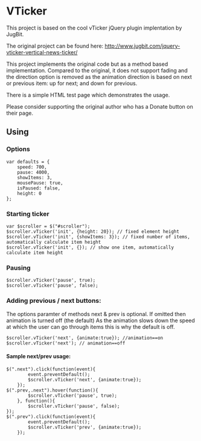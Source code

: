 # VTicker

This project is based on the cool vTicker jQuery plugin implentation by JugBit.

The original project can be found here: http://www.jugbit.com/jquery-vticker-vertical-news-ticker/

This project implements the original code but as a method based implementation. 
Compared to the original, it does not support fading and the direction option is removed as the animation direction is based on next or previous item: up for next; and down for previous.

There is a simple HTML test page which demonstrates the usage.

Please consider supporting the original author who has a Donate button on their page.

## Using

### Options

    var defaults = {
		speed: 700,
		pause: 4000,
		showItems: 3,
		mousePause: true,
		isPaused: false,
		height: 0
	};
	
### Starting ticker
	
    var $scroller = $("#scroller");
    $scroller.vTicker('init', {height: 20}); // fixed element height
    $scroller.vTicker('init', {showItems: 3}); // fixed number of items, automatically calculate item height
    $scroller.vTicker('init', {}); // show one item, automatically calculate item height
	
### Pausing
    
	$scroller.vTicker('pause', true);
	$scroller.vTicker('pause', false);	
	
### Adding previous / next buttons:

The options paramter of methods next & prev is optional. If omitted then animation is turned off (the default) As the animation slows down the speed at which the user can go through items this is why the default is off.

    $scroller.vTicker('next', {animate:true}); //animation==on
    $scroller.vTicker('next'); // animation==off

#### Sample next/prev usage:


    $(".next").click(function(event){ 
			event.preventDefault();
			$scroller.vTicker('next', {animate:true});
		});
	$(".prev,.next").hover(function(){ 
			$scroller.vTicker('pause', true);
		}, function(){
			$scroller.vTicker('pause', false);
	});
	$(".prev").click(function(event){ 
			event.preventDefault();
			$scroller.vTicker('prev', {animate:true});
		});	
	
